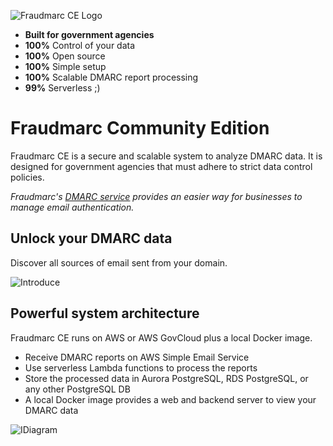 ![Fraudmarc CE Logo](https://github.com/Fraudmarc/fraudmarc-ce/blob/master/25Fraudmarc-CE-Logo-on-Light.png)

- **Built for government agencies**
- **100%** Control of your data
- **100%** Open source
- **100%** Simple setup
- **100%** Scalable DMARC report processing
- **99%** Serverless ;)

#

# Fraudmarc Community Edition

Fraudmarc CE is a secure and scalable system to analyze DMARC data. It is designed for government agencies that must adhere to strict data control policies.

*Fraudmarc's [DMARC service](https://www.fraudmarc.com/plans/) provides an easier way for businesses to manage email authentication.*

## Unlock your DMARC data

Discover all sources of email sent from your domain. 

![Introduce](https://github.com/Fraudmarc/fraudmarc-ce/blob/master/newgif.gif)

## Powerful system architecture

Fraudmarc CE runs on AWS or AWS GovCloud plus a local Docker image.

- Receive DMARC reports on AWS Simple Email Service
- Use serverless Lambda functions to process the reports
- Store the processed data in Aurora PostgreSQL, RDS PostgreSQL, or any other PostgreSQL DB
- A local Docker image provides a web and backend server to view your DMARC data

![IDiagram](https://github.com/Fraudmarc/fraudmarc-ce/blob/master/diagram2.png)
